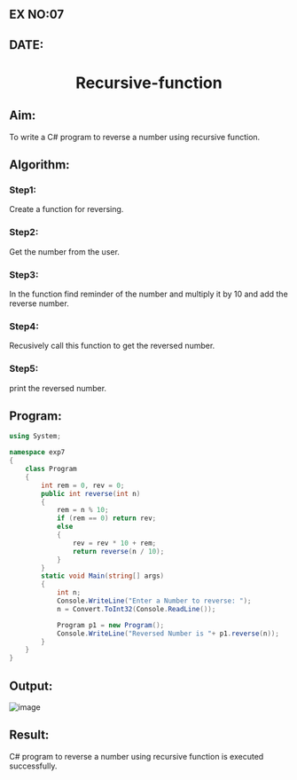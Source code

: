 ## EX NO:07
## DATE:
# <p align="center">Recursive-function

## Aim: 
To write a C# program to reverse a number using recursive function.

## Algorithm:
 ### Step1:
Create a function for reversing.
### Step2:
Get the number from the user.
### Step3:
In the function find reminder of the number and multiply it by 10 and add the reverse number.
### Step4:
Recusively call this function to get the reversed number.
### Step5:
print the reversed number.
## Program:
```c#
using System;

namespace exp7
{
    class Program
    {
        int rem = 0, rev = 0;
        public int reverse(int n)
        {
            rem = n % 10;
            if (rem == 0) return rev;
            else
            {
                rev = rev * 10 + rem;
                return reverse(n / 10);
            }
        }
        static void Main(string[] args)
        {
            int n;
            Console.WriteLine("Enter a Number to reverse: ");
            n = Convert.ToInt32(Console.ReadLine());

            Program p1 = new Program();
            Console.WriteLine("Reversed Number is "+ p1.reverse(n));
        }
    }
}
```
## Output:
![image](https://user-images.githubusercontent.com/75235488/170664396-8221d957-d4d8-425b-b6df-dfc121360d52.png)

## Result:
C# program to reverse a number using recursive function is executed successfully.
